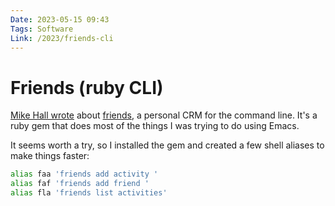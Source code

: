 ```yaml
---
Date: 2023-05-15 09:43
Tags: Software
Link: /2023/friends-cli
---
```


# Friends (ruby CLI)

[Mike Hall wrote](https://mike.puddingtime.org/posts/2023-05-03-daily-notes/#friends-a-plaintext-ruby-based-prm) about [friends](https://github.com/JacobEvelyn/friends#add-activity), a personal CRM for the command line. It's a ruby gem that does most of the things I was trying to do using Emacs.

It seems worth a try, so I installed the gem and created a few shell aliases to make things faster:

```sh
alias faa 'friends add activity '
alias faf 'friends add friend '
alias fla 'friends list activities'
```
